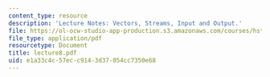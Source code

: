 ```yaml
---
content_type: resource
description: 'Lecture Notes: Vectors, Streams, Input and Output.'
file: https://ol-ocw-studio-app-production.s3.amazonaws.com/courses/hst-952-computing-for-biomedical-scientists-fall-2002/e1a33c4c57ecc9143d37054cc7350e68_lecture8.pdf
file_type: application/pdf
resourcetype: Document
title: lecture8.pdf
uid: e1a33c4c-57ec-c914-3d37-054cc7350e68
---
```

